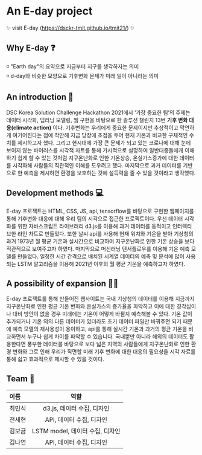 # An E-day project

✨ visit E-day (https://dsckr-tmit.github.io/tmit21/) ✨  

## Why E-day ❓

 ◽ "Earth day"의 요약으로 지금부터 지구를 생각하자는 의미   
 ◽ d-day와 비슷한 모양으로 기후변화 문제가 미래 일이 아니라는 의미

## An introduction 📝

  DSC Korea Solution Challenge Hackathon 2021에서 ‘가장 중요한 팀’의 주제는 데이터 시각화, 딥러닝 모델링, 웹 구현을 바탕으로 한 솔루션 챌린지 13번  **기후 변화 대응(climate action)** 이다. 기후변화는 우리에게 중요한 문제이지만 추상적이고 막연하게 여기어진다는 점에 착안해 지금 당장에 초점을 두어 현재 기온과 비교한 구체적인 수치를 제시하고자 했다. 그리고 현시대에 가장 큰 문제가 되고 있는 코로나에 대해 눈에 보이지 않는 바이러스를 시각적 차트를 통해 가시적으로 설명하여 일반대중들에게 이해하기 쉽게 할 수 있는 것처럼 지구온난화로 인한 기온상승, 온실가스증가에 대한 데이터를 시각화해 사람들의 직관적인 이해를 도우려고 했다. 마지막으로 과거 데이터를 기반으로 한 예측을 제시하면 환경을 보호하는 것에 설득력을 줄 수 있을 것이라고 생각했다.

## Development methods 💻

 E-day 프로젝트는 HTML, CSS, JS, api, tensorflow를 바탕으로 구현한 웹페이지를 통해 기후변화 대응에 대해 우리 팀의 시각으로 접근한 프로젝트이다. 우선 데이터 시각화를 위한 자바스크립트 라이브러리 d3.js를 이용해 과거 데이터를 동적이고 인터렉티브한 라인 차트로 만들었다. 또한 날씨 api를 사용해 현재 위치와 기온을 받아 기상청의 과거 1973년 월 평균 기온과 실시간으로 비교하여 지구온난화로 인한 기온 상승을 보다 직관적으로 보여주고자 하였다. 마지막으로 머신러닝 텐서플로우를 이용해 기온 예측 모델를 만들었다. 일정한 시간 간격으로 배치된 시계열 데이터의 예측 및 분석에 많이 사용되는 LSTM 알고리즘을 이용해 2021년 이후의 월 평균 기온을 예측하고자 하였다.

## A possibility of expansion 🙋‍♀️

 E-day 프로젝트를 통해 만들어진 웹사이트는 국내 기상청의 데이터를 이용해 지금까지 지구온난화로 인한 평균 기온 변화와 온실가스의 증가율을 파악하고 이에 대한 경각심이나 대비 방안이 없을 경우 미래에는 기온이 어떻게 바뀔지 예측해볼 수 있다. 기온 값이 추가되거나 기온 외의 다른 데이터가 있더라도 초기 데이터 파일만 바꿔주면 되기 때문에 예측 모델의 재사용성이 용이하고, api를 통해 실시간 기온과 과거의 평균 기온을 비교하면서 누구나 쉽게 차이를 파악할 수 있습니다. 국내뿐만 아니라 해외의 데이터도 활용한다면 풍부한 데이터를 바탕으로 보다 넓은 지역의 사람들에게 지구온난화로 인한 환경 변화와 그로 인해 우리가 직면할 미래 기후 변화에 대한 대응의 필요성을 시각 자료를 통해 쉽고 효과적으로 제시할 수 있을 것이다.

## Team 💪

 |이름|역할|
 |:---|:---:|
 |최민식|d3.js, 데이터 수집, 디자인|
 |전세현|API, 데이터 수집, 디자인|
 |김보금|LSTM model, 데이터 수집, 디자인|
 |김나연|API, 데이터 수집, 디자인|